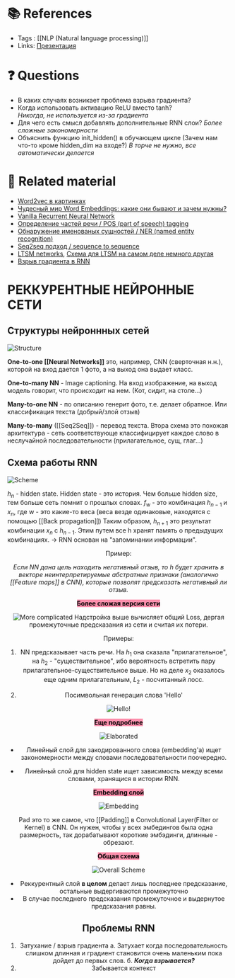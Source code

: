 # 📚 References 
- Tags :  [[NLP (Natural language processing)]] 
- Links:  [Презентация](https://github.com/Elbrus-DataScience/ds-phase-2/blob/master/slides/RNN.pdf)

# ❓ Questions
- В каких случаях возникает проблема взрыва градиента?
- Когда использовать активацию ReLU вместо tanh?  
*Никогда, не используется из-за градиента*
- Для чего есть смысл добавлять дополнительные RNN слои? 
*Более сложные закономерности*
- Объяснить функцию init_hidden() в обучающем цикле (Зачем нам что-то кроме hidden_dim на входе?)
*В торче не нужно, все автоматически делается*

# 🔗 Related material
-  [Word2vec в картинках](https://habr.com/ru/post/446530/)
- [Чудесный мир Word Embeddings: какие они бывают и зачем нужны?](https://habr.com/ru/company/ods/blog/329410/)
- [Vanilla Recurrent Neural Network](https://calvinfeng.gitbook.io/machine-learning-notebook/supervised-learning/recurrent-neural-network/recurrent_neural_networks)
- [Определение частей речи / POS (part of speech) tagging](https://becominghuman.ai/part-of-speech-tagging-tutorial-with-the-keras-deep-learning-library-d7f93fa05537)
- [Обнаружение именованых сущностей / NER (named entity recognition)](https://habr.com/ru/company/abbyy/blog/449514/)
- [Seq2seq подход / sequence to sequence](https://habr.com/ru/post/440472/)
- [LTSM networks](https://subscription.packtpub.com/book/big_data_and_business_intelligence/9781788399906/10/ch10lvl1sec62/implementation-of-the-language-model), [Схема для LTSM на самом деле немного другая](https://elbrus-ds-cheatsheets.streamlit.app/%F0%9F%82%93_rnn)
- [Взрыв градиента в RNN](https://gblobscdn.gitbook.com/assets%2F-LIA3amopGH9NC6Rf0mA%2F-M4bJ-IWAKzglR0XHFwU%2F-M4bJ2qhkeQ1-xH49LhY%2Frnn-gradient-flow.png?alt=media)



# РЕККУРЕНТНЫЕ НЕЙРОННЫЕ СЕТИ
## Структуры нейроннных сетей

![Structure](1.png)

**One-to-one [[Neural Networks]]** это, например, CNN (сверточная н.н.), которой на вход дается 1 фото, а на выход она выдает класс.

**One-to-many NN** - Image captioning. На вход изображение, на выход модель говорит, что происходит на нем. (Кот, сидит, на столе...)

**Many-to-one NN** -  по описанию генерит фото, т.е. делает обратное. Или классификация текста (добрый/злой отзыв)

**Many-to-many** ([[Seq2Seq]]) - перевод текста. Втора схема это похожая архитектура - сеть соответствующе классифицирует каждое слово в неслучайной последовательности (прилагательное, сущ, глаг...)
## Схема работы RNN 

![Scheme](2.png)

$h_{n}$ - hidden state. Hidden state - это история. Чем больше hidden size, тем больше сеть помнит о прошлых словах.
$f_{w}$  - это комбинация  $h_{n-1}$ и $x_{n}$, где w - это какие-то веса (веса везде одинаковые, находятся с помощью [[Back propagation]])
Таким образом, $h_{n+1}$ это результат комбинации $x_{n}$ c $h_{n-1}$.  Этим путем все h хранят память о предыдущих комбинациях. -> RNN основан на "запоминании информации".

<center>Пример: <center>

*Если NN дана цель находить негативный отзыв, то h будет хранить в векторе неинтерпретируемые абстратные признаки (аналогично [[Feature maps]] в CNN), которые позволят предсказать негативный ли отзыв.*

<mark style="background: #FF5582A6;">**Более сложая версия сети** 
</mark>

![More complicated](3.png)
Надстройка выше вычисляет общий Loss, дергая промежуточные предсказания из сети и считая их потери.

<center>Примеры: <center>

1) NN предсказывает часть речи. На $h_{1}$ она сказала "прилагательное", на $h_{2}$ - "существительное", ибо вероятность встретить пару прилагательное-существительное выше. Но на деле $x_{2}$ оказалось еще одним прилагательным, $L_{2}$ - посчитанный лосс.

2) Посимвольная генерация слова 'Hello'

![Hello!](4.png)

<mark style="background: #FF5582A6;">**Еще подробнее**</mark>

![Elaborated](5.png)

- Линейный слой для закодированного слова (embedding'a) ищет закономерности между словами последовательности поочередно.

- Линейный слой для hidden state ищет зависимость между всеми словами, хранящися в истории RNN.

<mark style="background: #FF5582A6;">**Embedding слой**</mark>

![Embedding](6.png)

Pad это то же самое, что [[Padding]] в Convolutional Layer(Filter or Kernel) в CNN. Он нужен, чтобы у всех эмбедингов была одна размерность, так дорабатывают короткие эмбэдинги, длинные - обрезают.

<mark style="background: #FF5582A6;">**Общая схема**</mark>

![Overall Scheme](7.png)


- Реккурентный слой **в целом** делает лишь последнее предсказание, остальные выдергиваются промежуточно
- В случае последнего предсказания промежуточное и выдернутое предсказания равны.

## Проблемы RNN

1. Затухание / взрыв градиента
а. Затухает когда последовательность слишком длинная и градиент становится очень маленьким пока дойдет до первых слов.
б. ***Когда взрывается?***
2. Забывается контекст
